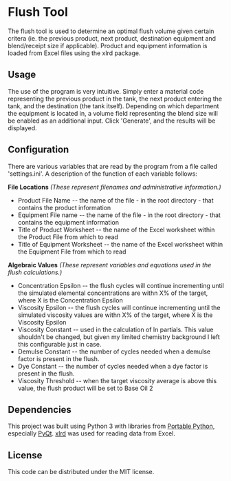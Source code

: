 Flush Tool
==========
The flush tool is used to determine an optimal flush volume given certain critera (ie. the previous product, next product, destination equipment and blend/receipt size if applicable). 
Product and equipment information is loaded from Excel files using the xlrd package.

Usage
-----
The use of the program is very intuitive. Simply enter a material code representing the previous product in the tank, the next product entering the tank, and the destination (the tank itself). Depending on which department the equipment is located in, a volume field representing the blend size will be enabled as an additional input. Click 'Generate', and the results will be displayed.

Configuration
-------------
There are various variables that are read by the program from a file called 'settings.ini'. A description of the function of each variable follows:

**File Locations**
*(These represent filenames and administrative information.)*
  * Product File Name -- the name of the file - in the root directory - that contains the product information
  * Equipment File name -- the name of the file - in the root directory - that contains the equipment information
  * Title of Product Worksheet -- the name of the Excel worksheet within the Product File from which to read
  * Title of Equipment Worksheet -- the name of the Excel worksheet within the Equipment File from which to read

**Algebraic Values**
*(These represent variables and equations used in the flush calculations.)*
  * Concentration Epsilon -- the flush cycles will continue incrementing until the simulated elemental concentrations are withn X% of the target, where X is the Concentration Epsilon
  * Viscosity Epsilon -- the flush cycles will continue incrementing until the simulated viscosity values are withn X% of the target, where X is the Viscosity Epsilon
  * Viscosity Constant -- used in the calculation of ln partials. This value shouldn't be changed, but given my limited chemistry background I left this configurable just in case.
  * Demulse Constant -- the number of cycles needed when a demulse factor is present in the flush.
  * Dye Constant -- the number of cycles needed when a dye factor is present in the flush.
  * Viscosity Threshold -- when the target viscosity average is above this value, the flush product will be set to Base Oil 2

Dependencies
------------
This project was built using Python 3 with libraries from [Portable Python](http://portablepython.com), especially [PyQt](https://wiki.python.org/moin/PyQt). [xlrd](https://pypi.python.org/pypi/xlrd) was used for reading data from Excel.   

License
-------
This code can be distributed under the MIT license. 
